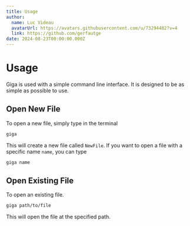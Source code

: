 ```yaml
---
title: Usage
author:
  name: Luc Videau
  avatarUrl: https://avatars.githubusercontent.com/u/73294402?v=4
  link: https://github.com/gerfautge
date: 2024-08-23T00:00:00.000Z
---
```


# Usage

Giga is used with a simple command line interface. It is designed to be as simple as possible to use.

## Open New File

To open a new file, simply type in the terminal

```bash
giga
```

This will create a new file called `NewFile`.
If you want to open a file with a specific name `name`, you can type

```bash
giga name
```

## Open Existing File

To open an existing file.

```bash
giga path/to/file
```

This will open the file at the specified path.
